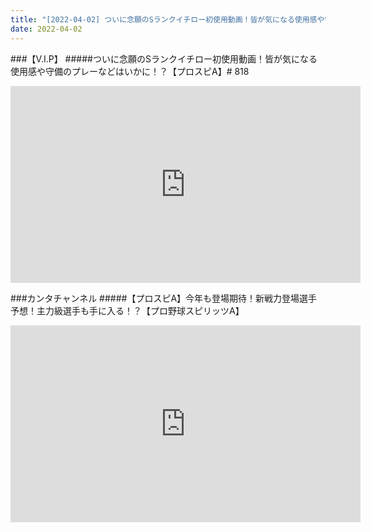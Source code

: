 ```yaml
---
title: "[2022-04-02] ついに念願のSランクイチロー初使用動画！皆が気になる使用感や守備のプレーなどはいかに！？【プロスピA】# 818 他"
date: 2022-04-02
---
```

###【V.I.P】
#####ついに念願のSランクイチロー初使用動画！皆が気になる使用感や守備のプレーなどはいかに！？【プロスピA】# 818
<iframe width="560" height="315" src="https://www.youtube.com/embed/usL5WoI9aVI" frameborder="0" allow="accelerometer; autoplay; clipboard-write; encrypted-media; gyroscope; picture-in-picture" allowfullscreen></iframe>

###カンタチャンネル
#####【プロスピA】今年も登場期待！新戦力登場選手予想！主力級選手も手に入る！？【プロ野球スピリッツA】
<iframe width="560" height="315" src="https://www.youtube.com/embed/W6OU_ooHlhw" frameborder="0" allow="accelerometer; autoplay; clipboard-write; encrypted-media; gyroscope; picture-in-picture" allowfullscreen></iframe>

